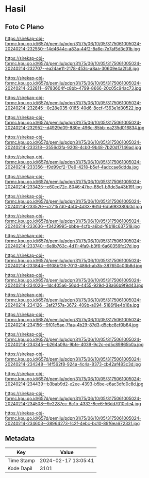 # Hasil

## Foto C Plano

https://sirekap-obj-formc.kpu.go.id/657d/pemilu/pdpr/31/75/06/10/05/3175061005024-20240214-232550--14d4644c-a83a-44f2-8a6e-7e7af5d3c91b.jpg

https://sirekap-obj-formc.kpu.go.id/657d/pemilu/pdpr/31/75/06/10/05/3175061005024-20240214-232707--ea24ae11-2178-453c-a8aa-30609e4a2fc8.jpg

https://sirekap-obj-formc.kpu.go.id/657d/pemilu/pdpr/31/75/06/10/05/3175061005024-20240214-232811--9783604f-c8bb-4799-8666-20c05c94ac73.jpg

https://sirekap-obj-formc.kpu.go.id/657d/pemilu/pdpr/31/75/06/10/05/3175061005024-20240214-232845--0c28e035-0165-40d6-8ccf-f363e1d30522.jpg

https://sirekap-obj-formc.kpu.go.id/657d/pemilu/pdpr/31/75/06/10/05/3175061005024-20240214-232952--d4929d09-880e-496c-85bb-ea235d016834.jpg

https://sirekap-obj-formc.kpu.go.id/657d/pemilu/pdpr/31/75/06/10/05/3175061005024-20240214-233318--3556d3fa-9208-4cb0-9b48-7b20d17146ad.jpg

https://sirekap-obj-formc.kpu.go.id/657d/pemilu/pdpr/31/75/06/10/05/3175061005024-20240214-233356--f9d99cf2-17e9-4218-b5ef-4adccae6ddda.jpg

https://sirekap-obj-formc.kpu.go.id/657d/pemilu/pdpr/31/75/06/10/05/3175061005024-20240214-233425--e60cd72c-8046-47be-88e1-b9de3a43b191.jpg

https://sirekap-obj-formc.kpu.go.id/657d/pemilu/pdpr/31/75/06/10/05/3175061005024-20240214-233526--c27157d0-45f4-4d33-961d-6db693380b0d.jpg

https://sirekap-obj-formc.kpu.go.id/657d/pemilu/pdpr/31/75/06/10/05/3175061005024-20240214-233636--f3429995-bbbe-4cfb-a6bd-f8b18c637519.jpg

https://sirekap-obj-formc.kpu.go.id/657d/pemilu/pdpr/31/75/06/10/05/3175061005024-20240214-233740--6e8b763c-4d11-4fa9-b3f6-6a60356fc27d.jpg

https://sirekap-obj-formc.kpu.go.id/657d/pemilu/pdpr/31/75/06/10/05/3175061005024-20240214-233844--9108bf26-7013-486d-ab3b-387650c03b8d.jpg

https://sirekap-obj-formc.kpu.go.id/657d/pemilu/pdpr/31/75/06/10/05/3175061005024-20240214-234026--1dc405a6-56dd-4455-929d-38a66b9f9d43.jpg

https://sirekap-obj-formc.kpu.go.id/657d/pemilu/pdpr/31/75/06/10/05/3175061005024-20240214-234126--3af2757a-3672-409b-a094-5186f8e4b16a.jpg

https://sirekap-obj-formc.kpu.go.id/657d/pemilu/pdpr/31/75/06/10/05/3175061005024-20240214-234156--9f01c5ae-7faa-4b29-87d3-d5cbc8cf0b64.jpg

https://sirekap-obj-formc.kpu.go.id/657d/pemilu/pdpr/31/75/06/10/05/3175061005024-20240214-234345--b264a09a-9bfe-4039-9c2c-ed5c89865b0a.jpg

https://sirekap-obj-formc.kpu.go.id/657d/pemilu/pdpr/31/75/06/10/05/3175061005024-20240214-234348--14f562f8-924a-4c4a-8373-cb42af483c3d.jpg

https://sirekap-obj-formc.kpu.go.id/657d/pemilu/pdpr/31/75/06/10/05/3175061005024-20240214-234439--b3bab9d2-e2ee-4393-b5be-e6ac3dfd0c8d.jpg

https://sirekap-obj-formc.kpu.go.id/657d/pemilu/pdpr/31/75/06/10/05/3175061005024-20240214-234508--9e2287ec-6c1b-4332-8ee6-56dd7010cfe4.jpg

https://sirekap-obj-formc.kpu.go.id/657d/pemilu/pdpr/31/75/06/10/05/3175061005024-20240214-234603--38964273-1c2f-4ebc-bc10-89f6ea672331.jpg


## Metadata

| Key        | Value               |
| ---------- | ------------------- |
| Time Stamp | 2024-02-17 13:05:41 |
| Kode Dapil | 3101                |



